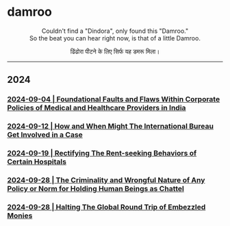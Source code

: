 # damroo

<div align="center">

<p>Couldn't find a "Dindora", only found this "Damroo." <br />
So the beat you can hear right now, is that of a little Damroo.</p>

<p>ढिंढोरा पीटने के लिए सिर्फ यह डमरू मिला।</p> 

</div>

---

## 2024

### [2024-09-04 | Foundational Faults and Flaws Within Corporate Policies of Medical and Healthcare Providers in India](https://github.com/my-realm/musings/blob/main/current-medical-industry.md) 

### [2024-09-12 | How and When Might The International Bureau Get Involved in a Case](https://github.com/callthis/fiction/blob/master/when_might_the_international_bureau_get_involved.md)

### [2024-09-19 | Rectifying The Rent-seeking Behaviors of Certain Hospitals](https://github.com/just-noticeable/damroo/blob/main/rectifying-the-rent-seeking-behaviors-of-certain-hospitals.md) 

### [2024-09-28 | The Criminality and Wrongful Nature of Any Policy or Norm for Holding Human Beings as Chattel](https://github.com/just-noticeable/damroo/blob/main/criminality_of_policies_for_holding_human_beings_as_chattel.md) 

### [2024-09-28 | Halting The Global Round Trip of Embezzled Monies](https://github.com/just-noticeable/damroo/blob/main/halting-the-global-round-trip-of-embezzled-monies.md) 

